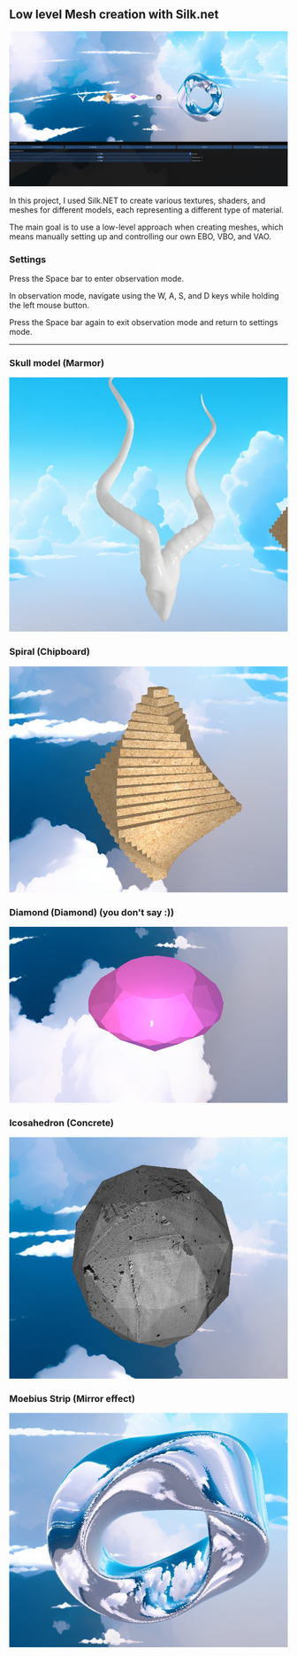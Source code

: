 ## Low level Mesh creation with Silk.net

![Silk.NET](https://github.com/maybebool/GraphicsProgramming/blob/main/SAE.5300S1/Images/6.jpg)

In this project, I used Silk.NET to create various textures, shaders, and meshes for different models, each representing a different type of material.

The main goal is to use a low-level approach when creating meshes, which means manually setting up and controlling our own EBO, VBO, and VAO.

### Settings
Press the Space bar to enter observation mode.

In observation mode, navigate using the W, A, S, and D keys while holding the left mouse button.

Press the Space bar again to exit observation mode and return to settings mode.

---------------------------------------------------------------

### Skull model (Marmor)

![Skull](https://github.com/maybebool/GraphicsProgramming/blob/main/SAE.5300S1/Images/1.jpg)


### Spiral (Chipboard)

![Spiral](https://github.com/maybebool/GraphicsProgramming/blob/main/SAE.5300S1/Images/2.jpg)


### Diamond (Diamond) (you don't say :))

![Diamond](https://github.com/maybebool/GraphicsProgramming/blob/main/SAE.5300S1/Images/3.jpg)


### Icosahedron (Concrete)

![Icosahedron](https://github.com/maybebool/GraphicsProgramming/blob/main/SAE.5300S1/Images/4.jpg)


### Moebius Strip (Mirror effect)

![Moebius](https://github.com/maybebool/GraphicsProgramming/blob/main/SAE.5300S1/Images/5.jpg)
